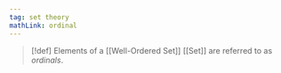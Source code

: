 ```yaml
---
tag: set theory
mathLink: ordinal
---
```

>[!def]
>Elements of a [[Well-Ordered Set]] [[Set]] are referred to as *ordinals*.

